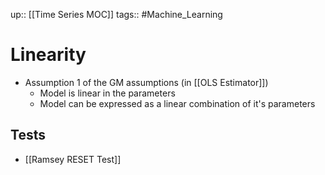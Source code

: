 up:: [[Time Series MOC]]
tags:: #Machine_Learning 
# Linearity
- Assumption 1 of the GM assumptions (in [[OLS Estimator]])
	- Model is linear in the parameters
	- Model can be expressed as a linear combination of it's parameters
## Tests
- [[Ramsey RESET Test]]

